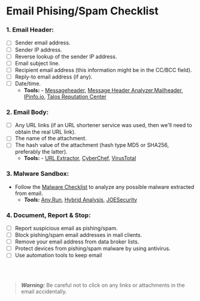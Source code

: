 # Email Phising/Spam Checklist

### 1. Email Header:

- [ ] Sender email address.
- [ ] Sender IP address.
- [ ] Reverse lookup of the sender IP address.
- [ ] Email subject line.
- [ ] Recipient email address (this information might be in the CC/BCC field).
- [ ] Reply-to email address (if any).
- [ ] Date/time.
  - **Tools:** - [Messageheader](https://toolbox.googleapps.com/apps/messageheader/analyzeheader), [Message Header Analyzer](https://mha.azurewebsites.net/),[Mailheader](https://mailheader.org), [IPinfo.io](https://ipinfo.io/), [Talos Reputation Center](https://talosintelligence.com/reputation)

### 2. Email Body:

- [ ] Any URL links (if an URL shortener service was used, then we'll need to obtain the real URL link).
- [ ] The name of the attachment.
- [ ] The hash value of the attachment (hash type MD5 or SHA256, preferably the latter).
  - **Tools:** - [URL Extractor](https://www.convertcsv.com/url-extractor.htm), [CyberChef](https://gchq.github.io/CyberChef/), [VirusTotal](https://www.virustotal.com/gui/)

### 3. Malware Sandbox:

- Follow the [Malware Checklist](https://github.com/algenisromero/CyberSec_Checklists/blob/1da3e6aee808aa873338d2e7227a03f6e4cac471/Malware%20Analysis%20Checklist.md) to analyze any possible malware extracted from email.
  - **_Tools:_** [Any.Run](https://app.any.run/), [Hybrid Analysis](https://www.hybrid-analysis.com/), [JOESecurity](https://www.joesecurity.org/)

### 4. Document, Report & Stop:

- [ ] Report suspicious email as pishing/spam.
- [ ] Block pishing/spam email addresses in mail clients.
- [ ] Remove your email address from data broker lists.
- [ ] Protect devices from pishing/spam malware by using antivirus.
- [ ] Use automation tools to keep email

</br>
</br>

> **_Warning:_** Be careful not to click on any links or attachments in the email accidentally.
